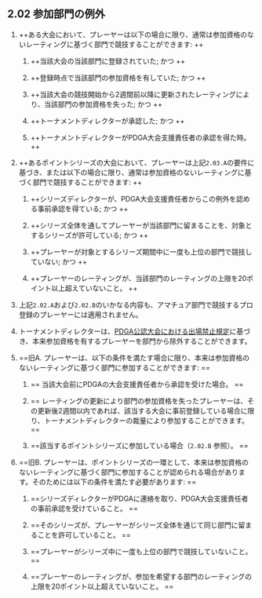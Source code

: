 ## 2.02 参加部門の例外

1. ++ある大会において、プレーヤーは以下の場合に限り、通常は参加資格のないレーティングに基づく部門で競技することができます: ++

	1. ++当該大会の当該部門に登録されていた; かつ ++

	1. ++登録時点で当該部門の参加資格を有していた; かつ ++

	1. ++当該大会の競技開始から2週間前以降に更新されたレーティングにより、当該部門の参加資格を失った; かつ ++

	1. ++トーナメントディレクターが承認した; かつ ++

	1. ++トーナメントディレクターがPDGA大会支援責任者の承認を得た時。 ++

1. ++あるポイントシリーズの大会において、プレーヤーは上記`2.03.A`の要件に基づき、または以下の場合に限り、通常は参加資格のないレーティングに基づく部門で競技することができます: ++

	1. ++シリーズディレクターが、PDGA大会支援責任者からこの例外を認める事前承認を得ている; かつ ++

	1. ++シリーズ全体を通してプレーヤーが当該部門に留まることを、対象とするシリーズが許可している; かつ ++

	1. ++プレーヤーが対象とするシリーズ期間中に一度も上位の部門で競技していない; かつ ++

	1. ++プレーヤーのレーティングが、当該部門のレーティングの上限を20ポイント以上超えていないこと。 ++

1. 上記`2.02.A`および`2.02.B`のいかなる内容も、アマチュア部門で競技するプロ登録のプレーヤーには適用されません。

1. トーナメントディレクターは、[PDGA公認大会における出場禁止規定](https://www.pdga.com/policies/banning-player-pdga-sanctioned-event)に基づき、本来参加資格を有するプレーヤーを部門から除外することができます。

1. ==旧A. プレーヤーは、以下の条件を満たす場合に限り、本来は参加資格のないレーティングに基づく部門に参加することができます: ==

	1. == 当該大会前にPDGAの大会支援責任者から承認を受けた場合。 ==

	1. == レーティングの更新により部門の参加資格を失ったプレーヤーは、その更新後2週間以内であれば、該当する大会に事前登録している場合に限り、トーナメントディレクターの裁量により参加することができます。 ==

	1. ==該当するポイントシリーズに参加している場合（`2.02.B` 参照）。 ==

1. ==旧B. プレーヤーは、ポイントシリーズの一環として、本来は参加資格のないレーティングに基づく部門に参加することが認められる場合があります。そのためには以下の条件を満たす必要があります: ==

	1. ==シリーズディレクターがPDGAに連絡を取り、PDGA大会支援責任者の事前承認を受けていること。 ==

	2. ==そのシリーズが、プレーヤーがシリーズ全体を通じて同じ部門に留まることを許可していること。 ==

	3. ==プレーヤーがシリーズ中に一度も上位の部門で競技していないこと。 ==

	4. ==プレーヤーのレーティングが、参加を希望する部門のレーティングの上限を20ポイント以上超えていないこと。 ==
